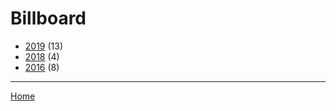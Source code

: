 # Billboard

  * [2019](./billboard-2019.md/) (13)
  * [2018](./billboard-2018.md/) (4)
  * [2016](./billboard-2016.md/) (8)
----

[Home](../)
